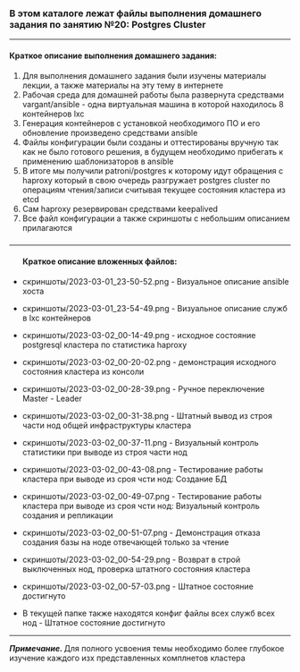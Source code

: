 <h3>В этом каталоге лежат файлы выполнения домашнего задания по занятию №20:
Postgres Cluster</h3>
<hr>
<h4>Краткое описание выполнения домашнего задания:</h4>
<ol><li>Для выполнения домашнего задания были изучены материалы лекции, а также материалы на эту тему в интернете</li>
<li>Рабочая среда для домашней работы была развернута средствами vargant/ansible - одна виртуальная машина в которой находилось 8 контейнеров lxc </li>
<li>Генерация контейнеров с установкой необходимого ПО и его обновление произведено средствами ansible</li>
<li>Файлы конфигурации были созданы и оттестированы вручную так как не было готового решения, в будущем необходимо прибегать к применению шаблонизаторов в ansible</li>
<li>В итоге мы получили patroni/postgres к которому идут обращения с haproxy который в свою очередь разгружает postgres cluster по операциям чтения/записи считывая текущее состояния кластера из etcd</li>
<li>Сам haproxy резервирован средствами keepalived</li>
<li>Все файл конфигурации а также скриншоты с небольшим описанием прилагаются</li>
</ol>

<h3></h3>
<hr>
<ul>
<h4>Краткое описание вложенных файлов:</h4>
<li><p>скриншоты/2023-03-01_23-50-52.png  - Визуальное описание ansible хоста</p></li>
<li><p>скриншоты/2023-03-01_23-54-49.png  - Визуальное описание служб в lxc контейнеров</p></li>
<li><p>скриншоты/2023-03-02_00-14-49.png  - исходное состояние postgresql кластера по статистика haproxy</p></li>
<li><p>скриншоты/2023-03-02_00-20-02.png  - демонстрация исходного состояния кластера из консоли</p></li>
<li><p>скриншоты/2023-03-02_00-28-39.png  - Ручное переключение Master - Leader</p></li>
<li><p>скриншоты/2023-03-02_00-31-38.png  - Штатный вывод из строя части нод общей инфраструктуры кластера<p></li>
<li><p>скриншоты/2023-03-02_00-37-11.png  - Визуальный контроль статистики при выводе из строя части нод<p></li>
<li><p>скриншоты/2023-03-02_00-43-08.png  - Тестирование работы кластера при выводе из сроя чсти нод: Создание БД<p></li>
<li><p>скриншоты/2023-03-02_00-49-07.png  - Тестирование работы кластера при выводе из сроя чсти нод: Визуальный контроль создания и репликации<p></li>
<li><p>скриншоты/2023-03-02_00-51-07.png  - Демонстрация отказа создания базы на ноде отвечающей только за чтение<p></li>
<li><p>скриншоты/2023-03-02_00-54-29.png  - Возврат в строй выключенных нод, проверка штатного состояния кластера<p></li>
<li><p>скриншоты/2023-03-02_00-57-03.png  - Штатное состояние достигнуто<p></li>
<li><p>В текущей папке также находятся конфиг файлы всех служб всех нод - Штатное состояние достигнуто<p></li>
</ul>
<hr>
<p><i><b>Примечание. </b></i>Для полного усвоения темы необходимо более глубокое изучение каждого изх представленных комплнетов кластера</p>
<p></p>
<p></p>
